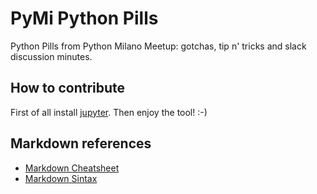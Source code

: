 # PyMi Python Pills

Python Pills from Python Milano Meetup: gotchas, tip n' tricks and slack discussion minutes.

## How to contribute

First of all install [jupyter](http://jupyter.org/install.html).
Then enjoy the tool! :-)

## Markdown references

* [Markdown Cheatsheet](https://github.com/adam-p/markdown-here/wiki/Markdown-Cheatsheet)
* [Markdown Sintax](https://guides.github.com/pdfs/markdown-cheatsheet-online.pdf)

